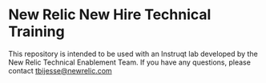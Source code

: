 # New Relic New Hire Technical Training
This repository is intended to be used with an Instruqt lab developed by the New Relic Technical Enablement Team. If you have any questions, please contact [tbijesse@newrelic.com](tbijesse@newrelic.com)
